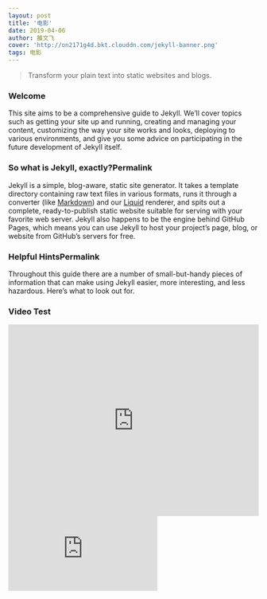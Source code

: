 ```yaml
---
layout: post
title: '电影'
date: 2019-04-06
author: 雒文飞
cover: 'http://on2171g4d.bkt.clouddn.com/jekyll-banner.png'
tags: 电影
---
```


> Transform your plain text into static websites and blogs.

### Welcome

This site aims to be a comprehensive guide to Jekyll. We’ll cover topics such as getting your site up and running, creating and managing your content, customizing the way your site works and looks, deploying to various environments, and give you some advice on participating in the future development of Jekyll itself.

### So what is Jekyll, exactly?Permalink

Jekyll is a simple, blog-aware, static site generator. It takes a template directory containing raw text files in various formats, runs it through a converter (like [Markdown](https://daringfireball.net/projects/markdown/)) and our [Liquid](https://github.com/Shopify/liquid/wiki) renderer, and spits out a complete, ready-to-publish static website suitable for serving with your favorite web server. Jekyll also happens to be the engine behind GitHub Pages, which means you can use Jekyll to host your project’s page, blog, or website from GitHub’s servers for free.

### Helpful HintsPermalink

Throughout this guide there are a number of small-but-handy pieces of information that can make using Jekyll easier, more interesting, and less hazardous. Here’s what to look out for.

### Video Test

<iframe type="text/html" width="100%" height="385" src="https://v.qq.com/txp/iframe/player.html?vid=r05044l0iv3" frameborder="0"></iframe>

<iframe frameborder="0" src="https://v.qq.com/txp/iframe/player.html?vid=r05044l0iv3" allowFullScreen="true"></iframe>
